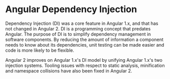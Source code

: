 # Angular Dependency Injection

Dependency Injection \(DI\) was a core feature in Angular 1.x, and that has not changed in Angular 2. DI is a programming concept that predates Angular. The purpose of DI is to simplify dependency management in software components. By reducing the amount of information a component needs to know about its dependencies, unit testing can be made easier and code is more likely to be flexible.

Angular 2 improves on Angular 1.x's DI model by unifying Angular 1.x's two injection systems. Tooling issues with respect to static analysis, minification and namespace collisions have also been fixed in Angular 2.

